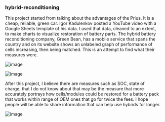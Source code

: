 ### hybrid-reconditioning
This project started from talking about the advantages of the Prius. It is a cheap, reliable, green car. Igor Kadulenkov posted a YouTube video with a Google Sheets template of his data. I used that data, cleaned to an extent, to make charts to visualize restoration of battery parts. The hybrid battery reconditioning company, Green Bean, has a mobile service that spans the country and on its website shows an unlabeled graph of performance of cells increasing, then being matched. This is an attempt to find what their measures were.

![image](https://user-images.githubusercontent.com/66132013/224876237-c9452b3c-c79c-4b96-b66f-3201922ca4f9.png)


![image](https://user-images.githubusercontent.com/66132013/224876284-754511d1-a3f3-4cb6-8ebb-bc471d44c713.png)


After this project, I believe there are measures such as SOC, state of charge, that I do not know about that may be the measure that more accurately portrays how cells/modules could be restored for a battery pack that works within range of OEM ones that go for twice the fees. I hope people will be able to share information that can help use hybrids for longer.

![image](https://user-images.githubusercontent.com/66132013/224876331-7212551d-a7c7-4671-bcdb-3a7ac94380f1.png)
